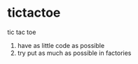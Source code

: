 # tictactoe
tic tac toe

1. have as little code as possible
2. try put as much as possible in factories